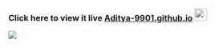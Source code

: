 ### Click here to view it live [Aditya-9901.github.io][website] <img src="https://media.giphy.com/media/hvRJCLFzcasrR4ia7z/giphy.gif" width="25px">

[website]: https://Aditya-9901.github.io/


<img  src="https://Aditya-9901.github.io/images/avv.png" />

